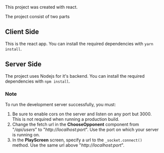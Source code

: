 This project was created with react.

The project consist of two parts

## Client Side
This is the react app. You can install the required dependencies with `yarn install`.

## Server Side
The project uses Nodejs for it's backend. You can install the required dependencies with `npm install`.

### Note
To run the development server successfully, you must:
1. Be sure to enable cors on the server and listen on any port but 3000. This is not required when running a production build.
2. Change the fetch url in the **ChooseOpponent** component from "*/api/users*" to "*http://localhost:port*". Use the port on which your server is running on.
3. In the **PlayScreen** screen, specify a url to the `_socket.connect()` method. Use the same url above "*http://localhost:port*".
